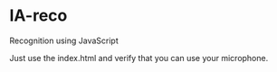 # IA-reco
Recognition using JavaScript

Just use the index.html and verify that you can use your microphone.

